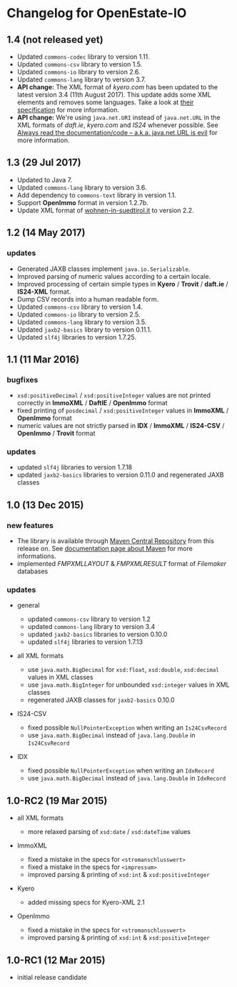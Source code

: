 Changelog for OpenEstate-IO
===========================

1.4 (not released yet)
----------------------

-   Updated `commons-codec` library to version 1.11.
-   Updated `commons-csv` library to version 1.5.
-   Updated `commons-io` library to version 2.6.
-   Updated `commons-lang` library to version 3.7.
-   **API change:** The XML format of *kyero.com* has been updated to the latest
    version 3.4 (11th August 2017). This update adds some XML elements and
    removes some languages. Take a look at
    [their specification](http://help.kyero.com/article/354-xml-import-specification)
    for more information.
-   **API change:** We're using `java.net.URI` instead of `java.net.URL`
    in the XML formats of *daft.ie*, *kyero.com* and *IS24* whenever possible.
    See [Always read the documentation/code – a.k.a. java.net.URL is evil](https://sworddance.com/blog/2007/09/09/code-review-4-always-read-the-documentationcode-aka-javaneturl-is-evil/)
    for more information.


1.3 (29 Jul 2017)
-----------------

-   Updated to Java 7.
-   Updated `commons-lang` library to version 3.6.
-   Add dependency to `commons-text` library in version 1.1.
-   Support **OpenImmo** format in version 1.2.7b.
-   Update XML format of
    [wohnen-in-suedtirol.it](https://wohnen-in-suedtirol.it/) to version 2.2.


1.2 (14 May 2017)
-----------------

### updates

-   Generated JAXB classes implement `java.io.Serializable`.
-   Improved parsing of numeric values according to a certain locale.
-   Improved processing of certain simple types in **Kyero** / **Trovit** /
    **daft.ie** / **IS24-XML** format.
-   Dump CSV records into a human readable form.
-   Updated `commons-csv` library to version 1.4.
-   Updated `commons-io` library to version 2.5.
-   Updated `commons-lang` library to version 3.5.
-   Updated `jaxb2-basics` library to version 0.11.1.
-   Updated `slf4j` libraries to version 1.7.25.


1.1 (11 Mar 2016)
-----------------

### bugfixes

-   `xsd:positiveDecimal` / `xsd:positiveInteger` values are not printed
    correctly in **ImmoXML** / **DaftIE** / **OpenImmo** format
-   fixed printing of `posdecimal` / `xsd:positiveInteger` values in
    **ImmoXML** / **OpenImmo** format
-   numeric values are not strictly parsed in **IDX** / **ImmoXML** /
    **IS24-CSV** / **OpenImmo** / **Trovit** format

### updates

-   updated `slf4j` libraries to version 1.7.18
-   updated `jaxb2-basics` libraries to version 0.11.0 and regenerated JAXB
    classes


1.0 (13 Dec 2015)
-----------------

### new features

-   The library is available through [Maven Central Repository](http://search.maven.org/#search|ga|1|org.openestate.io)
    from this release on. See [documentation page about Maven](https://github.com/OpenEstate/OpenEstate-IO/wiki/Integration-with-Maven)
    for more informations.
-   implemented *FMPXMLLAYOUT* & *FMPXMLRESULT* format of *Filemaker* databases

### updates

-   general

    -   updated `commons-csv` library to version 1.2
    -   updated `commons-lang` library to version 3.4
    -   updated `jaxb2-basics` libraries to version 0.10.0
    -   updated `slf4j` libraries to version 1.7.13

-   all XML formats

    -   use `java.math.BigDecimal` for `xsd:float`, `xsd:double`, `xsd:decimal`
        values in XML classes
    -   use `java.math.BigInteger` for unbounded `xsd:integer`
        values in XML classes
    -   regenerated JAXB classes for `jaxb2-basics` 0.10.0

-   IS24-CSV

    - fixed possible `NullPointerException` when writing an `Is24CsvRecord`
    - use `java.math.BigDecimal` instead of `java.lang.Double` in `Is24CsvRecord`

-   IDX

    - fixed possible `NullPointerException` when writing an `IdxRecord`
    - use `java.math.BigDecimal` instead of `java.lang.Double` in `IdxRecord`


1.0-RC2 (19 Mar 2015)
---------------------

-   all XML formats

    -   more relaxed parsing of `xsd:date` / `xsd:dateTime` values

-   ImmoXML

    -   fixed a mistake in the specs for `<stromanschlusswert>`
    -   fixed a mistake in the specs for `<impressum>`
    -   improved parsing & printing of `xsd:int` & `xsd:positiveInteger`

-   Kyero

    -   added missing specs for Kyero-XML 2.1

-   OpenImmo

    -   fixed a mistake in the specs for `<stromanschlusswert>`
    -   improved parsing & printing of `xsd:int` & `xsd:positiveInteger`


1.0-RC1 (12 Mar 2015)
---------------------

-   initial release candidate
